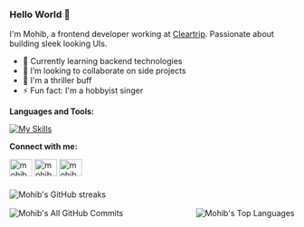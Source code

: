 <!-- markdownlint-disable MD033 -->

### Hello World 👋

I'm Mohib, a frontend developer working at [Cleartrip](https://www.cleartrip.com). Passionate about building sleek looking UIs.

- 🌱 Currently learning backend technologies
- 👯 I’m looking to collaborate on side projects
- 🎥 I'm a thriller buff
- ⚡ Fun fact: I'm a hobbyist singer

**Languages and Tools:**

[![My Skills](https://skills.thijs.gg/icons?i=js,ts,sass,tailwindcss,react,nextjs,redux,nodejs,express,mongodb,postgres)](https://skills.thijs.gg)

**Connect with me:**

<p>
<a href="https://twitter.com/mohibkay" target="blank"><img align="center" src="https://raw.githubusercontent.com/rahuldkjain/github-profile-readme-generator/master/src/images/icons/Social/twitter.svg" alt="mohibkay" height="30" width="40" /></a>
<a href="https://linkedin.com/in/mohibkay" target="blank"><img align="center" src="https://raw.githubusercontent.com/rahuldkjain/github-profile-readme-generator/master/src/images/icons/Social/linked-in-alt.svg" alt="mohibkay" height="30" width="40" /></a>
<a href="https://instagram.com/mohibkay" target="blank"><img align="center" src="https://raw.githubusercontent.com/rahuldkjain/github-profile-readme-generator/master/src/images/icons/Social/instagram.svg" alt="mohibkay" height="30" width="40" /></a>

<section style="margin-top: 1.5rem">
<picture>
  <source
    srcset="https://github-readme-streak-stats.herokuapp.com/?user=mohibkay&theme=dracula&hide_border=true"
    media="(prefers-color-scheme: dark)"
  />
  <source
    srcset="https://github-readme-streak-stats.herokuapp.com/?user=mohibkay&hide_border=false"
    media="(prefers-color-scheme: light), (prefers-color-scheme: no-preference)"
  />
  <img src="https://github-readme-streak-stats.herokuapp.com/?user=mohibkay&hide_border=true" alt="Mohib's GitHub streaks" />
</picture>

<div style="display:flex; column-gap: 8px; margin-top: 1rem">
  <picture style="flex: 1; display: flex; align-items: stretch;">
  <source
    srcset="https://github-readme-stats.vercel.app/api?username=mohibkay&show_icons=true&include_all_commits=true&theme=dracula&hide_border=true"
    media="(prefers-color-scheme: dark)"
  />
  <source
    srcset="https://github-readme-stats.vercel.app/api?username=mohibkay&show_icons=true&include_all_commits=true&hide_border=false"
    media="(prefers-color-scheme: light), (prefers-color-scheme: no-preference)"
  />
  <img src="https://github-readme-stats.vercel.app/api?username=mohibkay&show_icons=true&include_all_commits=true&hide_border=true" alt="Mohib's All GitHub Commits"/>
</picture>

<picture>
  <source
    srcset="https://github-readme-stats.vercel.app/api/top-langs/?username=mohibkay&layout=compact&theme=dracula&hide_border=true"
    media="(prefers-color-scheme: dark)"
  />
  <source
    srcset="https://github-readme-stats.vercel.app/api/top-langs/?username=mohibkay&layout=compact&hide_border=true&hide_border=false"
    media="(prefers-color-scheme: light), (prefers-color-scheme: no-preference)"
  />
  <img src="https://github-readme-stats.vercel.app/api/top-langs/?username=mohibkay&layout=compact&hide_border=true&hide_border=true" alt="Mohib's Top Languages"/>
</picture>
</div>
</section>
